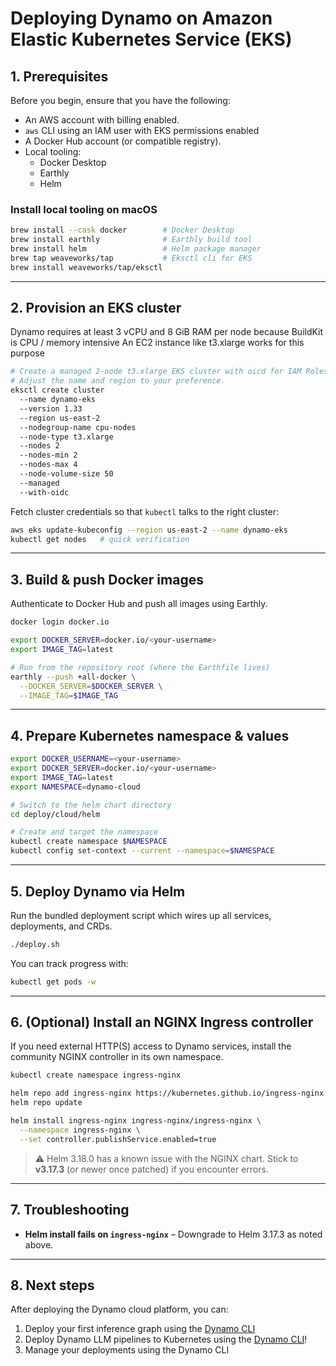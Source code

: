 <!--
SPDX-FileCopyrightText: Copyright (c) 2025 NVIDIA CORPORATION & AFFILIATES. All rights reserved.
SPDX-License-Identifier: Apache-2.0

Licensed under the Apache License, Version 2.0 (the "License");
you may not use this file except in compliance with the License.
You may obtain a copy of the License at

http://www.apache.org/licenses/LICENSE-2.0

Unless required by applicable law or agreed to in writing, software
distributed under the License is distributed on an "AS IS" BASIS,
WITHOUT WARRANTIES OR CONDITIONS OF ANY KIND, either express or implied.
See the License for the specific language governing permissions and
limitations under the License.
-->

# Deploying Dynamo on Amazon Elastic Kubernetes Service (EKS)


## 1. Prerequisites
Before you begin, ensure that you have the following:

* An AWS account with billing enabled.
* `aws` CLI using an IAM user with EKS permissions enabled
* A Docker Hub account (or compatible registry).
* Local tooling:
  * Docker Desktop
  * Earthly
  * Helm

### Install local tooling on macOS
```bash
brew install --cask docker        # Docker Desktop
brew install earthly              # Earthly build tool
brew install helm                 # Helm package manager
brew tap weaveworks/tap           # Eksctl cli for EKS
brew install weaveworks/tap/eksctl
```

---

## 2. Provision an EKS cluster
Dynamo requires at least 3 vCPU and 8 GiB RAM per node because BuildKit is CPU / memory intensive
An EC2 instance like t3.xlarge works for this purpose
```bash
# Create a managed 2-node t3.xlarge EKS cluster with oicd for IAM Roles
# Adjust the name and region to your preference.
eksctl create cluster 
  --name dynamo-eks 
  --version 1.33 
  --region us-east-2 
  --nodegroup-name cpu-nodes 
  --node-type t3.xlarge 
  --nodes 2 
  --nodes-min 2 
  --nodes-max 4 
  --node-volume-size 50 
  --managed 
  --with-oidc
```

Fetch cluster credentials so that `kubectl` talks to the right cluster:
```bash
aws eks update-kubeconfig --region us-east-2 --name dynamo-eks
kubectl get nodes   # quick verification
```

---

## 3. Build & push Docker images
Authenticate to Docker Hub and push all images using Earthly.
```bash
docker login docker.io

export DOCKER_SERVER=docker.io/<your-username>
export IMAGE_TAG=latest

# Run from the repository root (where the Earthfile lives)
earthly --push +all-docker \
  --DOCKER_SERVER=$DOCKER_SERVER \
  --IMAGE_TAG=$IMAGE_TAG
```

---

## 4. Prepare Kubernetes namespace & values
```bash
export DOCKER_USERNAME=<your-username>
export DOCKER_SERVER=docker.io/<your-username>
export IMAGE_TAG=latest
export NAMESPACE=dynamo-cloud

# Switch to the helm chart directory
cd deploy/cloud/helm

# Create and target the namespace
kubectl create namespace $NAMESPACE
kubectl config set-context --current --namespace=$NAMESPACE
```

---

## 5. Deploy Dynamo via Helm
Run the bundled deployment script which wires up all services, deployments, and CRDs.
```bash
./deploy.sh
```

You can track progress with:
```bash
kubectl get pods -w
```

---

## 6. (Optional) Install an NGINX Ingress controller
If you need external HTTP(S) access to Dynamo services, install the community NGINX controller in its own namespace.
```bash
kubectl create namespace ingress-nginx

helm repo add ingress-nginx https://kubernetes.github.io/ingress-nginx
helm repo update

helm install ingress-nginx ingress-nginx/ingress-nginx \
  --namespace ingress-nginx \
  --set controller.publishService.enabled=true
```

> ⚠️  Helm 3.18.0 has a known issue with the NGINX chart. Stick to **v3.17.3** (or newer once patched) if you encounter errors.

---

## 7. Troubleshooting
* **Helm install fails on `ingress-nginx`** – Downgrade to Helm 3.17.3 as noted above.

---

## 8. Next steps
After deploying the Dynamo cloud platform, you can:

1. Deploy your first inference graph using the [Dynamo CLI](operator_deployment.md)
2. Deploy Dynamo LLM pipelines to Kubernetes using the [Dynamo CLI](../../examples/llm_deployment.md)!
3. Manage your deployments using the Dynamo CLI
